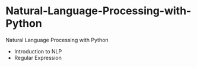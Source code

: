 # Natural-Language-Processing-with-Python
Natural Language Processing with Python 
- Introduction to NLP
- Regular Expression

